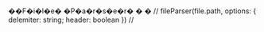 ��F�i�l�e� �P�a�r�s�e�r�
�
�
//
fileParser(file.path, options: { delemiter: string; header: boolean })
//
